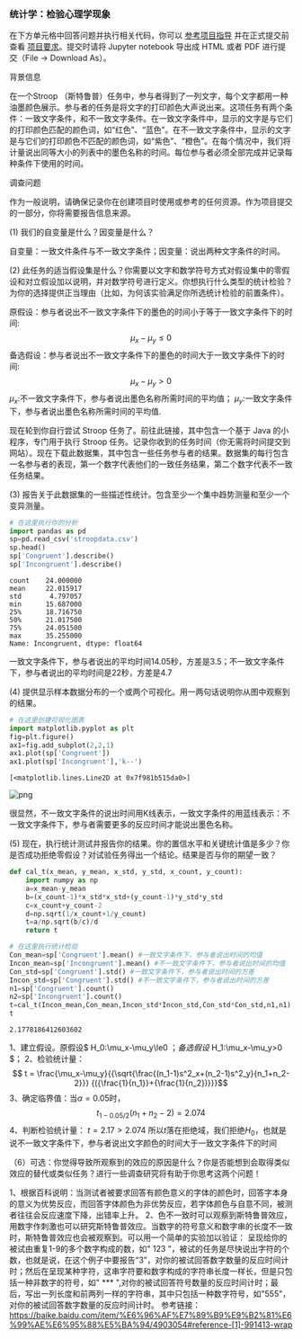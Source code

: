 
### 统计学：检验心理学现象

在下方单元格中回答问题并执行相关代码，你可以 [参考项目指导](https://github.com/udacity/new-dand-advanced-china/blob/master/%E6%A3%80%E9%AA%8C%E5%BF%83%E7%90%86%E5%AD%A6%E7%8E%B0%E8%B1%A1/%E7%BB%9F%E8%AE%A1%E5%AD%A6%EF%BC%9A%E6%A3%80%E9%AA%8C%E5%BF%83%E7%90%86%E5%AD%A6%E7%8E%B0%E8%B1%A1.md) 并在正式提交前查看 [项目要求](https://review.udacity.com/#!/rubrics/305/view)。提交时请将 Jupyter notebook 导出成 HTML 或者 PDF 进行提交（File -> Download As）。

背景信息

在一个Stroop （斯特鲁普）任务中，参与者得到了一列文字，每个文字都用一种油墨颜色展示。参与者的任务是将文字的打印颜色大声说出来。这项任务有两个条件：一致文字条件，和不一致文字条件。在一致文字条件中，显示的文字是与它们的打印颜色匹配的颜色词，如“红色”、“蓝色”。在不一致文字条件中，显示的文字是与它们的打印颜色不匹配的颜色词，如“紫色”、“橙色”。在每个情况中，我们将计量说出同等大小的列表中的墨色名称的时间。每位参与者必须全部完成并记录每种条件下使用的时间。

调查问题

作为一般说明，请确保记录你在创建项目时使用或参考的任何资源。作为项目提交的一部分，你将需要报告信息来源。

(1) 我们的自变量是什么？因变量是什么？

自变量：一致文件条件与不一致文字条件；因变量：说出两种文字条件的时间。

(2) 此任务的适当假设集是什么？你需要以文字和数学符号方式对假设集中的零假设和对立假设加以说明，并对数学符号进行定义。你想执行什么类型的统计检验？为你的选择提供正当理由（比如，为何该实验满足你所选统计检验的前置条件）。

原假设：参与者说出不一致文字条件下的墨色的时间小于等于一致文字条件下的时间:
$$\mu_x-\mu_y\le0 $$
备选假设：参与者说出不一致文字条件下的墨色的时间大于一致文字条件下的时间:
$$\mu_x-\mu_y>0 $$
$\mu_x$:不一致文字条件下，参与者说出墨色名称所需时间的平均值；
$\mu_y$:一致文字条件下，参与者说出墨色名称所需时间的平均值.

现在轮到你自行尝试 Stroop 任务了。前往此链接，其中包含一个基于 Java 的小程序，专门用于执行 Stroop 任务。记录你收到的任务时间（你无需将时间提交到网站）。现在下载此数据集，其中包含一些任务参与者的结果。数据集的每行包含一名参与者的表现，第一个数字代表他们的一致任务结果，第二个数字代表不一致任务结果。

(3) 报告关于此数据集的一些描述性统计。包含至少一个集中趋势测量和至少一个变异测量。


```python
# 在这里执行你的分析
import pandas as pd
sp=pd.read_csv('stroopdata.csv')
sp.head()
sp['Congruent'].describe()
sp['Incongruent'].describe()
```




    count    24.000000
    mean     22.015917
    std       4.797057
    min      15.687000
    25%      18.716750
    50%      21.017500
    75%      24.051500
    max      35.255000
    Name: Incongruent, dtype: float64



一致文字条件下，参与者说出的平均时间14.05秒，方差是3.5；不一致文字条件下，参与者说出的平均时间是22秒，方差是4.7

(4) 提供显示样本数据分布的一个或两个可视化。用一两句话说明你从图中观察到的结果。


```python
# 在这里创建可视化图表
import matplotlib.pyplot as plt
fig=plt.figure()
ax1=fig.add_subplot(2,2,1)
ax1.plot(sp['Congruent'])
ax1.plot(sp['Incongruent'],'k--')
```




    [<matplotlib.lines.Line2D at 0x7f981b515da0>]




![png](output_8_1.png)


很显然，不一致文字条件的说出时间用K线表示，一致文字条件的用蓝线表示：不一致文字条件下，参与者需要更多的反应时间才能说出墨色名称。

(5) 现在，执行统计测试并报告你的结果。你的置信水平和关键统计值是多少？你是否成功拒绝零假设？对试验任务得出一个结论。结果是否与你的期望一致？


```python
def cal_t(x_mean, y_mean, x_std, y_std, x_count, y_count):
    import numpy as np
    a=x_mean-y_mean
    b=(x_count-1)*x_std*x_std+(y_count-1)*y_std*y_std
    c=x_count+y_count-2
    d=np.sqrt(1/x_count+1/y_count)
    t=a/np.sqrt(b/c)/d
    return t
```


```python
# 在这里执行统计检验
Con_mean=sp['Congruent'].mean() #一致文字条件下，参与者说出时间的均值
Incon_mean=sp['Incongruent'].mean() #不一致文字条件下，参与者说出时间的均值
Con_std=sp['Congruent'].std() #一致文字条件下，参与者说出时间的方差
Incon_std=sp['Congruent'].std() #不一致文字条件下，参与者说出时间的方差
n1=sp['Congruent'].count()
n2=sp['Incongruent'].count()
t=cal_t(Incon_mean,Con_mean,Incon_std*Incon_std,Con_std*Con_std,n1,n1)
t
```




    2.1778186412603602



1、建立假设。原假设$ H_0:\mu_x-\mu_y\le0 $；备选假设$ H_1:\mu_x-\mu_y>0 $；
2、检验统计量：
$$ t = \frac{\mu_x-\mu_y}{{\sqrt{\frac{(n_1-1)s^2_x+(n_2-1)s^2_y}{n_1+n_2-2}}} {({\frac{1}{n_1}}+{\frac{1}{n_2})}}}$$
3、确定临界值：当$\alpha=0.05$时，$$t_{1-0.05/2}(n_1+n_2-2)=2.074$$
4、判断检验统计量： $t=2.17>2.074$ 所以$t$落在拒绝域，我们拒绝$H_0$，也就是说不一致文字条件下，参与者说出文字颜色的时间大于一致文字条件下的时间 

（6）可选：你觉得导致所观察到的效应的原因是什么？你是否能想到会取得类似效应的替代或类似任务？进行一些调查研究将有助于你思考这两个问题！

1、根据百科说明：当测试者被要求回答有颜色意义的字体的颜色时，回答字本身的意义为优势反应，而回答字体颜色为非优势反应，若字体颜色与自意不同，被测者往往会反应速度下降，出错率上升。
2、色不一致时可以观察到斯特鲁普效应，用数字作刺激也可以研究斯特鲁普效应。当数字的符号意义和数字串的长度不一致时，斯特鲁普效应也会被观察到。可以用一个简单的实验加以验证：
呈现给你的被试由重复1-9的多个数字构成的数，如" 123 "，被试的任务是尽快说出字符的个数，也就是说，在这个例子中要报告“3”，对你的被试回答数字数量的反应时间计时；然后在呈现某种字符，这串字符要和数字构成的字符串长度一样长，但是只包括一种非数字的符号，如" *** ",对你的被试回答符号数量的反应时间计时；最后，写出一列长度和前两列一样的字符串，其中只包括一种数字符号，如"555"，对你的被试回答数字数量的反应时间计时。
参考链接：https://baike.baidu.com/item/%E6%96%AF%E7%89%B9%E9%B2%81%E6%99%AE%E6%95%88%E5%BA%94/4903054#reference-[1]-991413-wrap
